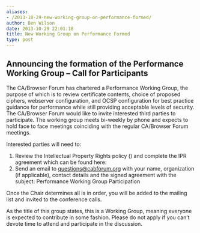 ```yaml
---
aliases:
- /2013-10-29-new-working-group-on-performance-formed/
author: Ben Wilson
date: 2013-10-29 22:01:18
title: New Working Group on Performance Formed
type: post
---
```


## Announcing the formation of the Performance Working Group – Call for Participants

The CA/Browser Forum has chartered a Performance Working Group, the purpose of which is to review certificate contents, choice of proposed ciphers, webserver configuration, and OCSP configuration for best practice guidance for performance while still providing acceptable levels of security. The CA/Browser Forum would like to invite interested third parties to participate. The working group meets bi-weekly by phone and expects to hold face to face meetings coinciding with the regular CA/Browser Forum meetings.

Interested parties will need to:

1. Review the Intellectual Property Rights policy () and complete the IPR agreement which can be found here:
1. Send an email to questions@cabforum.org with your name, organization (if applicable), contact details and the signed agreement with the subject: Performance Working Group Participation

Once the Chair determines all is in order, you will be added to the mailing list and invited to the conference calls.

As the title of this group states, this is a Working Group, meaning everyone is expected to contribute in some fashion. Please do not apply if you can’t devote time to attend and participate in the discussion.
